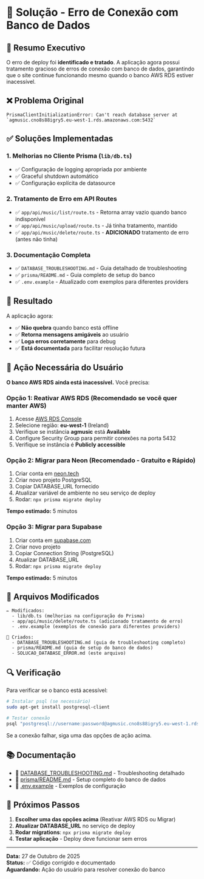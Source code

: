 # 🔧 Solução - Erro de Conexão com Banco de Dados

## 📝 Resumo Executivo

O erro de deploy foi **identificado e tratado**. A aplicação agora possui tratamento gracioso de erros de conexão com banco de dados, garantindo que o site continue funcionando mesmo quando o banco AWS RDS estiver inacessível.

## ❌ Problema Original

```
PrismaClientInitializationError: Can't reach database server at 
`agmusic.cno8s88igry5.eu-west-1.rds.amazonaws.com:5432`
```

## ✅ Soluções Implementadas

### 1. **Melhorias no Cliente Prisma** (`lib/db.ts`)
- ✅ Configuração de logging apropriada por ambiente
- ✅ Graceful shutdown automático
- ✅ Configuração explícita de datasource

### 2. **Tratamento de Erro em API Routes**
- ✅ `app/api/music/list/route.ts` - Retorna array vazio quando banco indisponível
- ✅ `app/api/music/upload/route.ts` - Já tinha tratamento, mantido
- ✅ `app/api/music/delete/route.ts` - **ADICIONADO** tratamento de erro (antes não tinha)

### 3. **Documentação Completa**
- ✅ `DATABASE_TROUBLESHOOTING.md` - Guia detalhado de troubleshooting
- ✅ `prisma/README.md` - Guia completo de setup do banco
- ✅ `.env.example` - Atualizado com exemplos para diferentes providers

## 🎯 Resultado

A aplicação agora:
- ✅ **Não quebra** quando banco está offline
- ✅ **Retorna mensagens amigáveis** ao usuário
- ✅ **Loga erros corretamente** para debug
- ✅ **Está documentada** para facilitar resolução futura

## 🚨 Ação Necessária do Usuário

**O banco AWS RDS ainda está inacessível.** Você precisa:

### Opção 1: Reativar AWS RDS (Recomendado se você quer manter AWS)
1. Acesse [AWS RDS Console](https://console.aws.amazon.com/rds/)
2. Selecione região: **eu-west-1** (Ireland)
3. Verifique se instância **agmusic** está **Available**
4. Configure Security Group para permitir conexões na porta 5432
5. Verifique se instância é **Publicly accessible**

### Opção 2: Migrar para Neon (Recomendado - Gratuito e Rápido)
1. Criar conta em [neon.tech](https://neon.tech)
2. Criar novo projeto PostgreSQL
3. Copiar DATABASE_URL fornecido
4. Atualizar variável de ambiente no seu serviço de deploy
5. Rodar: `npx prisma migrate deploy`

**Tempo estimado:** 5 minutos

### Opção 3: Migrar para Supabase
1. Criar conta em [supabase.com](https://supabase.com)
2. Criar novo projeto
3. Copiar Connection String (PostgreSQL)
4. Atualizar DATABASE_URL
5. Rodar: `npx prisma migrate deploy`

**Tempo estimado:** 5 minutos

## 📂 Arquivos Modificados

```
✏️ Modificados:
  - lib/db.ts (melhorias na configuração do Prisma)
  - app/api/music/delete/route.ts (adicionado tratamento de erro)
  - .env.example (exemplos de conexão para diferentes providers)

📄 Criados:
  - DATABASE_TROUBLESHOOTING.md (guia de troubleshooting completo)
  - prisma/README.md (guia de setup do banco de dados)
  - SOLUCAO_DATABASE_ERROR.md (este arquivo)
```

## 🔍 Verificação

Para verificar se o banco está acessível:

```bash
# Instalar psql (se necessário)
sudo apt-get install postgresql-client

# Testar conexão
psql "postgresql://username:password@agmusic.cno8s88igry5.eu-west-1.rds.amazonaws.com:5432/database_name"
```

Se a conexão falhar, siga uma das opções de ação acima.

## 📚 Documentação

- 📖 [DATABASE_TROUBLESHOOTING.md](./DATABASE_TROUBLESHOOTING.md) - Troubleshooting detalhado
- 📖 [prisma/README.md](./prisma/README.md) - Setup completo do banco de dados
- 📖 [.env.example](./.env.example) - Exemplos de configuração

## 🎉 Próximos Passos

1. **Escolher uma das opções acima** (Reativar AWS RDS ou Migrar)
2. **Atualizar DATABASE_URL** no serviço de deploy
3. **Rodar migrations**: `npx prisma migrate deploy`
4. **Testar aplicação** - Deploy deve funcionar sem erros

---

**Data:** 27 de Outubro de 2025  
**Status:** ✅ Código corrigido e documentado  
**Aguardando:** Ação do usuário para resolver conexão do banco

